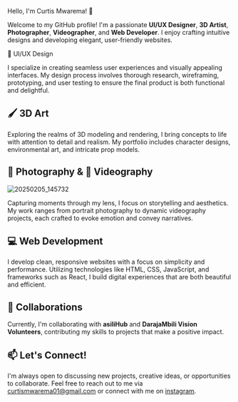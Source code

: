 Hello, I'm Curtis Mwarema! 👋

Welcome to my GitHub profile! I'm a passionate **UI/UX Designer**, **3D Artist**, **Photographer**, **Videographer**, and **Web Developer**. I enjoy crafting intuitive designs and developing elegant, user-friendly websites.

🎨 UI/UX Design

I specialize in creating seamless user experiences and visually appealing interfaces. My design process involves thorough research, wireframing, prototyping, and user testing to ensure the final product is both functional and delightful.

## 🖌️ 3D Art

Exploring the realms of 3D modeling and rendering, I bring concepts to life with attention to detail and realism. My portfolio includes character designs, environmental art, and intricate prop models.

## 📸 Photography & 🎥 Videography
![20250205_145732](https://github.com/user-attachments/assets/9d672f87-7d38-4680-a992-c6325fd4206a)


Capturing moments through my lens, I focus on storytelling and aesthetics. My work ranges from portrait photography to dynamic videography projects, each crafted to evoke emotion and convey narratives.

## 💻 Web Development

I develop clean, responsive websites with a focus on simplicity and performance. Utilizing technologies like HTML, CSS, JavaScript, and frameworks such as React, I build digital experiences that are both beautiful and efficient.

## 🤝 Collaborations

Currently, I'm collaborating with **asiliHub** and **DarajaMbili Vision Volunteers**, contributing my skills to projects that make a positive impact.

## 📫 Let's Connect!

I'm always open to discussing new projects, creative ideas, or opportunities to collaborate. Feel free to reach out to me via curtismwarema01@gmail.com or connect with me on [instagram](@i.am_curtis).



<!---
curtismwarema-25/curtismwarema-25 is a ✨ special ✨ repository because its `README.md` (this file) appears on your GitHub profile.
You can click the Preview link to take a look at your changes.
--->
